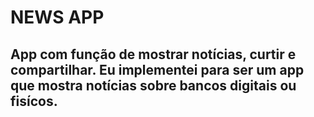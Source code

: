 # NEWS APP
## App com função de mostrar notícias, curtir e compartilhar. Eu implementei para ser um app que mostra notícias sobre bancos digitais ou fisícos.
